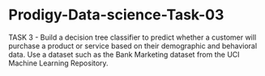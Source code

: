 # Prodigy-Data-science-Task-03 
TASK 3 - Build a decision tree classifier to predict whether a customer will purchase a product or service based on their demographic and behavioral data. Use a dataset such as the Bank Marketing dataset from the UCI Machine Learning Repository.
